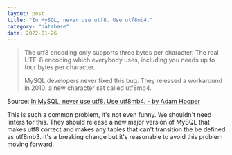 ```yaml
---
layout: post
title: "In MySQL, never use utf8. Use utf8mb4."
category: "database"
date: 2022-01-26
---
```


> The utf8 encoding only supports three bytes per character. The real UTF-8 encoding  which everybody uses, including you  needs up to four bytes per character.
>
> MySQL developers never fixed this bug. They released a workaround in 2010: a new character set called utf8mb4.

Source: [In MySQL, never use utf8. Use utf8mb4. - by Adam Hooper](https://adamhooper.medium.com/in-mysql-never-use-utf8-use-utf8mb4-11761243e434)

This is such a common problem, it's not even funny.  We shouldn't need linters for this.  They should release a new major version of MySQL that makes utf8 correct and makes any tables that can't transition the be defined as utf8mb3.  It's a breaking change but it's reasonable to avoid this problem moving forward.

